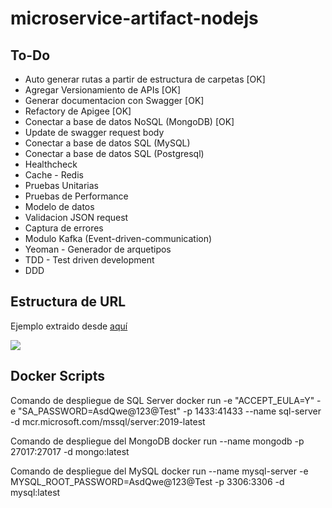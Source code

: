 # microservice-artifact-nodejs

## To-Do
* Auto generar rutas a partir de estructura de carpetas [OK]
* Agregar Versionamiento de APIs [OK]
* Generar documentacion con Swagger [OK]
* Refactory de Apigee [OK]
* Conectar a base de datos NoSQL (MongoDB) [OK]
* Update de swagger request body
* Conectar a base de datos SQL (MySQL)
* Conectar a base de datos SQL (Postgresql)
* Healthcheck
* Cache - Redis
* Pruebas Unitarias
* Pruebas de Performance
* Modelo de datos
* Validacion JSON request
* Captura de errores
* Modulo Kafka (Event-driven-communication)
* Yeoman - Generador de arquetipos
* TDD - Test driven development
* DDD


## Estructura de URL
Ejemplo extraido desde [aquí](https://www.sqlitetutorial.net/sqlite-sample-database/)

![](https://cdn.sqlitetutorial.net/wp-content/uploads/2015/11/sqlite-sample-database-color.jpg)

## Docker Scripts
Comando de despliegue de SQL Server
docker run -e "ACCEPT_EULA=Y" -e "SA_PASSWORD=AsdQwe@123@Test" -p 1433:41433 --name sql-server -d mcr.microsoft.com/mssql/server:2019-latest

Comando de despliegue del MongoDB
docker run --name mongodb -p 27017:27017 -d mongo:latest

Comando de despliegue del MySQL
docker run --name mysql-server -e MYSQL_ROOT_PASSWORD=AsdQwe@123@Test -p 3306:3306 -d mysql:latest